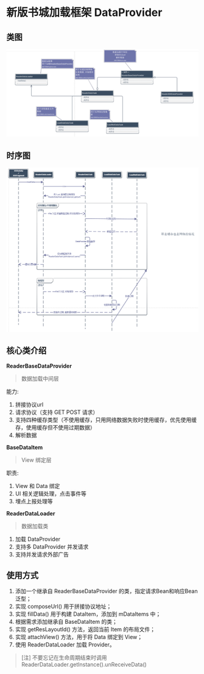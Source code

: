 # 新版书城加载框架 DataProvider

## 类图

![类图](provider类图.png)

## 时序图

![时序图](provider时序图.png)

## 核心类介绍

**ReaderBaseDataProvider**

> 数据加载中间层

能力:

 1. 拼接协议url
 2. 请求协议（支持 GET POST 请求）
 3. 支持四种缓存类型（不使用缓存，只用网络数据失败时使用缓存，优先使用缓存，使用缓存但不使用过期数据）
 4. 解析数据

 **BaseDataItem**

> View 绑定层

职责:

1. View 和 Data 绑定
2. UI 相关逻辑处理，点击事件等
3. 埋点上报处理等

**ReaderDataLoader**

> 数据加载类

1. 加载 DataProvider
2. 支持多 DataProvider 并发请求
3. 支持并发请求外部广告

## 使用方式

1. 添加一个继承自 ReaderBaseDataProvider 的类，指定请求Bean和响应Bean泛型；
2. 实现 composeUrl() 用于拼接协议地址；
3. 实现 fillData() 用于构建 DataItem，添加到 mDataItems 中；
4. 根据需求添加继承自 BaseDataItem 的类；
5. 实现 getResLayoutId() 方法，返回当前 Item 的布局文件；
6. 实现 attachView() 方法，用于将 Data 绑定到 View；
7. 使用 ReaderDataLoader 加载 Provider。

> [注] 不要忘记在生命周期结束时调用 ReaderDataLoader.getInstance().unReceiveData()